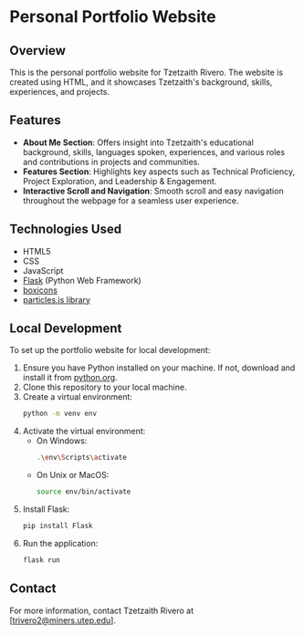 # Personal Portfolio Website

## Overview

This is the personal portfolio website for Tzetzaith Rivero. The website is created using HTML, and it showcases Tzetzaith's background, skills, experiences, and projects. 

## Features

- **About Me Section**: Offers insight into Tzetzaith's educational background, skills, languages spoken, experiences, and various roles and contributions in projects and communities.
- **Features Section**: Highlights key aspects such as Technical Proficiency, Project Exploration, and Leadership & Engagement.
- **Interactive Scroll and Navigation**: Smooth scroll and easy navigation throughout the webpage for a seamless user experience.
  
## Technologies Used

- HTML5
- CSS
- JavaScript
- [Flask](https://flask.palletsprojects.com/) (Python Web Framework)
- [boxicons](https://boxicons.com/)
- [particles.js library](https://cdnjs.cloudflare.com/ajax/libs/particles.js/2.0.0/particles.min.js)

## Local Development

To set up the portfolio website for local development:

1. Ensure you have Python installed on your machine. If not, download and install it from [python.org](https://www.python.org/).
2. Clone this repository to your local machine.
3. Create a virtual environment: 
    ```bash
    python -m venv env
    ```
4. Activate the virtual environment:
   - On Windows:
     ```bash
     .\env\Scripts\activate
     ```
   - On Unix or MacOS:
     ```bash
     source env/bin/activate
     ```
5. Install Flask:
    ```bash
    pip install Flask
    ```
6. Run the application:
    ```bash
    flask run
    ```

## Contact

For more information, contact Tzetzaith Rivero at [trivero2@miners.utep.edu].
